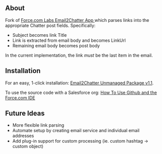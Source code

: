 About
-----

Fork of [Force.com Labs Email2Chatter App ](http://appexchange.salesforce.com/listingDetail?listingId=a0N30000003GKAOEA4) which parses links into the appropriate Chatter post fields. Specifically:
- Subject becomes link Title
- Link is extracted from email body and becomes LinkUrl
- Remaining email body becomes post body 

In the current implementation, the link *must* be the last item in the email.  

Installation
------------
 
For an easy, 1-click installation: [Email2Chatter Unmanaged Package v1.1](https://login.salesforce.com/packaging/installPackage.apexp?p0=04tE0000000HDpm).

To use the source code with a Salesforce org: [How To Use Github and the Force.com IDE](http://blog.sforce.com/sforce/2011/04/how-to-use-git-github-force-com-ide-open-source-labs-apps.html) 

Future Ideas
------------

- More flexible link parsing
- Automate setup by creating email service and individual email addresses
- Add plug-in support for custom processing (ie. custom hashtag -> custom object)